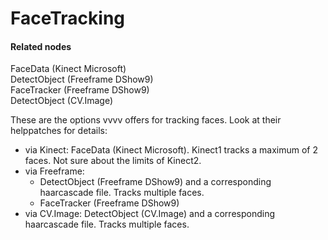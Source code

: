 # FaceTracking


#### Related nodes
FaceData (Kinect Microsoft)  
DetectObject (Freeframe DShow9)  
FaceTracker (Freeframe DShow9)  
DetectObject (CV.Image)  



These are the options vvvv offers for tracking faces. Look at their helppatches for details:  
* via Kinect: FaceData (Kinect Microsoft). Kinect1 tracks a maximum of 2 faces. Not sure about the limits of Kinect2.   
* via Freeframe:   
  * DetectObject (Freeframe DShow9) and a corresponding haarcascade file. Tracks multiple faces.  
  * FaceTracker (Freeframe DShow9)  
* via CV.Image: DetectObject (CV.Image) and a corresponding haarcascade file. Tracks multiple faces.  




